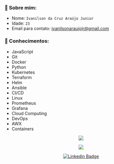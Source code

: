 ### :bust_in_silhouette: Sobre mim: 
- Nome: `Ivanilson da Cruz Araújo Junior`
- Idade: `23`
- Email para contato: [ivanilsonaraujojr@gmail.com](mailto:ivanilsonaraujojr@gmail.com)

### :crystal_ball: Conhecimentos:
* JavaScript
* Git
* Docker
* Python
* Kubernetes
* Terraform
* Helm
* Ansible
* CI/CD
* Linux
* Prometheus
* Grafana
* Cloud Computing
* DevOps
* AWX
* Containers

<p align="center">
  <img align="center" src="https://github-readme-stats.vercel.app/api?username=ivanilsonaraujojr&show_icons=true&theme=radical"> 
</p>

<p align="center">
  <img align="center" src="https://github-readme-stats.vercel.app/api/top-langs/?username=ivanilsonaraujojr&layout=compact&theme=radical"> 
</p>

<p align="center">
<a href="https://www.linkedin.com/in/ivanilson-junior-052937186/" target="blank"><img alt="Linkedin Badge" src="https://img.shields.io/badge/LinkedIn-0077B5?style=for-the-badge&logo=linkedin&logoColor=white"/></a>
</p>
